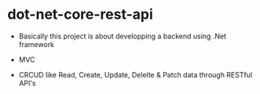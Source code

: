 # dot-net-core-rest-api

- Basically this project is about developping a backend using .Net framework

- MVC

- CRCUD like Read, Create, Update, Delelte & Patch data through RESTful API's
